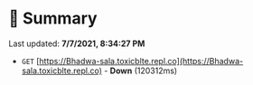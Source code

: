 # 📖 Summary
Last updated: **7/7/2021, 8:34:27 PM**

- `GET` [https://Bhadwa-sala.toxicblte.repl.co](https://Bhadwa-sala.toxicblte.repl.co) - **Down** (120312ms)
